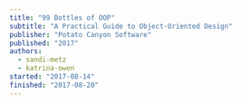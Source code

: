 ```yaml
---
title: "99 Bottles of OOP"
subtitle: "A Practical Guide to Object-Oriented Design"
publisher: "Potato Canyon Software"
published: "2017"
authors:
  - sandi-metz
  - katrina-owen
started: "2017-08-14"
finished: "2017-08-20"
---
```


